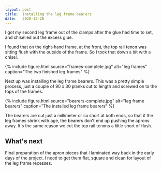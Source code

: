 ```yaml
---
layout: post
title:  Installing the leg frame bearers
date:   2020-12-26
---
```



I got my second leg frame out of the clamps after the glue had time to set, and chiselled out the excess glue.

I found that on the right-hand frame, at the front, the top rail tenon was
sitting flush with the outside of the frame.  So I took that down a bit with a
chisel.

{% include figure.html source="frames-complete.jpg" alt="leg frames" caption="The two finished leg frames" %}

Next up was installing the leg frame bearers.  This was a pretty simple
process, just a couple of 90 x 30 planks cut to length and screwed on to the
tops of the frames.

{% include figure.html source="bearers-complete.jpg" alt="leg frame bearers" caption="The installed leg frame bearers" %}

The bearers are cut just a millimeter or so short at both ends, so that if the
leg frames shrink with age, the bearers don't end up pushing the aprons away.
It's the same reason we cut the top rail tenons a little short of flush.

## What's next

Final preparation of the apron pieces that I laminated way back in the early
days of the project.  I need to get them flat, square and clean for layout of
the leg frame recesses.
